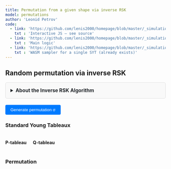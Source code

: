 ```yaml
---
title: Permutation from a given shape via inverse RSK
model: permutations
author: 'Leonid Petrov'
code:
  - link: 'https://github.com/lenis2000/homepage/blob/master/_simulations/permutations/2025-07-07-inverse-rsk.md'
    txt : 'Interactive JS – see source'
  - link: 'https://github.com/lenis2000/homepage/blob/master/_simulations/permutations/2025-07-07-inverse-rsk.js'
    txt : 'Main logic'
  - link: 'https://github.com/lenis2000/homepage/blob/master/_simulations/permutations/2025-07-07-hookwalk-tableau.cpp'
    txt : 'WASM sampler for a single SYT (already exists)'
---
```


<script src="https://cdnjs.cloudflare.com/ajax/libs/d3/7.8.5/d3.min.js"></script>
<!-- hook-walk WASM (already compiled, single-file) -->
<script src="{{site.url}}/js/2025-07-07-hookwalk-tableau.js"></script>
<!-- our brand-new driver -->
<script src="{{site.url}}/js/2025-07-07-inverse-rsk.js"></script>

<style>
/* Reuse all the CSS from hookwalk-tableau for consistent UI */
.controls {
  margin: 20px 0;
  padding: 15px;
  background: var(--background-secondary, #f8f9fa);
  border-radius: 8px;
}

.input-group {
  display: flex;
  align-items: center;
  gap: 10px;
  margin-bottom: 10px;
}

.input-group label {
  font-weight: 500;
}

.input-group input {
  padding: 8px 12px;
  border: 1px solid var(--border-color, #ccc);
  border-radius: 4px;
  font-family: monospace;
}

.input-group button {
  padding: 8px 16px;
  background: var(--accent-color, #007bff);
  color: white;
  border: none;
  border-radius: 4px;
  cursor: pointer;
  font-weight: 500;
}

.input-group button:hover {
  background: var(--accent-hover, #0056b3);
}

.mode-toggle {
  padding: 8px 16px;
  border: 1px solid var(--border-color, #ccc);
  background: var(--background-primary, white);
  cursor: pointer;
  margin-right: 5px;
}

.mode-toggle.active {
  background: var(--accent-color, #007bff);
  color: white;
}

.input-section {
  margin: 15px 0;
  padding: 15px;
  border: 1px solid var(--border-color, #ddd);
  border-radius: 5px;
  background: var(--background-secondary, #f9f9f9);
}

.drawing-container {
  display: flex;
  gap: 20px;
  align-items: flex-start;
}

.drawing-info {
  min-width: 200px;
  font-family: monospace;
  font-size: 14px;
}

.drawing-info div {
  margin: 5px 0;
}

.grid-cell {
  fill: white;
  stroke: #ccc;
  stroke-width: 1;
  cursor: pointer;
}

.grid-cell.filled {
  fill: #e8f4ff;
}

.grid-cell:hover {
  fill: #d0e8ff;
}

.shape-toggle {
  padding: 6px 12px;
  border: 1px solid var(--border-color, #ccc);
  background: var(--background-primary, white);
  cursor: pointer;
  margin-right: 5px;
  font-size: 14px;
}

.shape-toggle.active {
  background: var(--accent-color, #007bff);
  color: white;
}

.shape-input-section {
  margin-top: 10px;
}

.info-text {
  font-size: 12px;
  color: var(--text-secondary, #666);
  font-style: italic;
  margin-left: 10px;
}

.progress-bar {
  width: 100%;
  height: 20px;
  background-color: var(--background-secondary, #f0f0f0);
  border: 1px solid var(--border-color, #ccc);
  border-radius: 10px;
  overflow: hidden;
}

.progress-fill {
  height: 100%;
  background: linear-gradient(90deg, var(--accent-color, #007bff), #0056b3);
  width: 0%;
  transition: width 0.3s ease;
}

.progress-text {
  text-align: center;
  font-size: 14px;
  margin-top: 5px;
  color: var(--text-primary, #333);
}

.permutation-display {
  font-family: monospace;
  margin: 10px 0;
}

#perm-matrix svg {
  max-width: 90vw;
  height: auto;
}

.summary-box {
  font-family: monospace;
  color: var(--text-primary, #333);
  margin: 8px 0;
}

.tableau-cell {
  fill: white;
  stroke: #333;
  stroke-width: 1;
}

.tableau-cell.filled {
  fill: #e8f4ff;
}

.tableau-text {
  text-anchor: middle;
  dominant-baseline: middle;
  font-family: monospace;
  font-size: 14px;
  fill: #333;
}
</style>

<h2>Random permutation via inverse RSK</h2>

<details id="algorithm-description-details" style="margin-bottom: 20px;">
    <summary style="cursor: pointer; padding: 15px; border: 1px solid var(--border-color, #ddd); border-radius: 5px; background-color: var(--bg-secondary, #f9f9f9); font-weight: bold; font-size: 1.1em; color: var(--text-primary, #212529);">
        About the Inverse RSK Algorithm
    </summary>
    <div style="padding: 15px; border: 1px solid var(--border-color, #ddd); border-top: none; border-radius: 0 0 5px 5px; background-color: var(--bg-secondary, #f9f9f9); color: var(--text-primary, #212529);">
        <p>The <strong>inverse Robinson-Schensted-Knuth (RSK) correspondence</strong> takes a pair of Standard Young Tableaux (P, Q) of the same shape and recovers the permutation that generated them through the forward RSK algorithm.</p>
        
        <h4>How it works:</h4>
        <ol>
            <li>Sample two independent random Standard Young Tableaux P and Q of the same shape using the hook-walk algorithm</li>
            <li>Apply the inverse RSK procedure:
                <ul>
                    <li>For each time step t = N down to 1, find t in the Q-tableau</li>
                    <li>Extract the corresponding entry from the P-tableau</li>
                    <li>Perform reverse bumping through the rows to recover the original inserted value</li>
                </ul>
            </li>
            <li>The sequence of extracted values forms the permutation σ</li>
        </ol>
        
        <h4>Properties:</h4>
        <ul>
            <li><strong>Uniform distribution:</strong> Generates uniformly random permutations with given RSK shape</li>
            <li><strong>Bijective:</strong> Perfect correspondence between permutations and SYT pairs</li>
            <li><strong>Scalable:</strong> Uses WASM for large shapes (N > 500 boxes) with pure JS implementation for smaller cases</li>
        </ul>
        
        <h4>Visualization:</h4>
        <ul>
            <li><strong>Small permutations (≤200):</strong> Full permutation array display</li>
            <li><strong>Medium permutations (≤600):</strong> Permutation matrix with dots</li>
            <li><strong>Large permutations (>600):</strong> Summary statistics only</li>
        </ul>
    </div>
</details>

<div id="shape-ui"></div>
<div class="input-group">
  <button id="generate-permutation">Generate permutation σ</button>
  <span id="wasm-status" style="margin-left:10px;color:var(--text-secondary,#666);"></span>
</div>

<div id="progress-area" style="display:none;margin-top:10px;">
  <div class="progress-bar"><div id="progress-fill" class="progress-fill"></div></div>
  <div id="progress-text" class="progress-text"></div>
</div>

<h3>Standard Young Tableaux</h3>
<div style="display: flex; gap: 20px; flex-wrap: wrap;">
  <div>
    <h4>P-tableau</h4>
    <div id="p-tableau"></div>
  </div>
  <div>
    <h4>Q-tableau</h4>
    <div id="q-tableau"></div>
  </div>
</div>

<h3>Permutation</h3>
<div id="perm-display" class="permutation-display"></div>
<div id="perm-matrix"></div>
